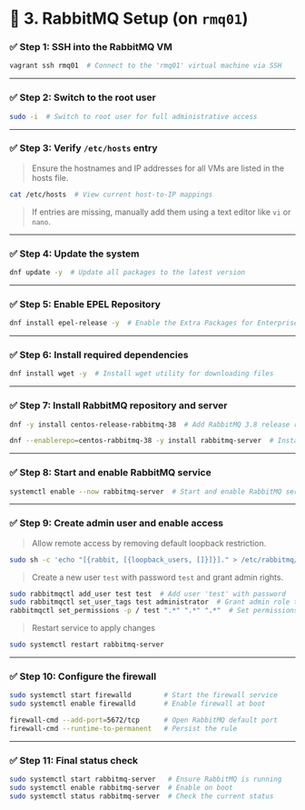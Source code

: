 # 📩 3. RabbitMQ Setup (on `rmq01`)

### ✅ Step 1: SSH into the RabbitMQ VM

```bash
vagrant ssh rmq01  # Connect to the 'rmq01' virtual machine via SSH
```

---

### ✅ Step 2: Switch to the root user

```bash
sudo -i  # Switch to root user for full administrative access
```

---

### ✅ Step 3: Verify `/etc/hosts` entry

> Ensure the hostnames and IP addresses for all VMs are listed in the hosts file.

```bash
cat /etc/hosts  # View current host-to-IP mappings
```

> If entries are missing, manually add them using a text editor like `vi` or `nano`.

---

### ✅ Step 4: Update the system

```bash
dnf update -y  # Update all packages to the latest version
```

---

### ✅ Step 5: Enable EPEL Repository

```bash
dnf install epel-release -y  # Enable the Extra Packages for Enterprise Linux repo
```

---

### ✅ Step 6: Install required dependencies

```bash
dnf install wget -y  # Install wget utility for downloading files
```

---

### ✅ Step 7: Install RabbitMQ repository and server

```bash
dnf -y install centos-release-rabbitmq-38  # Add RabbitMQ 3.8 release repo

dnf --enablerepo=centos-rabbitmq-38 -y install rabbitmq-server  # Install RabbitMQ server from the enabled repo
```

---

### ✅ Step 8: Start and enable RabbitMQ service

```bash
systemctl enable --now rabbitmq-server  # Start and enable RabbitMQ service immediately
```

---

### ✅ Step 9: Create admin user and enable access

> Allow remote access by removing default loopback restriction.

```bash
sudo sh -c 'echo "[{rabbit, [{loopback_users, []}]}]." > /etc/rabbitmq/rabbitmq.config'  # Allow remote access
```

> Create a new user `test` with password `test` and grant admin rights.

```bash
sudo rabbitmqctl add_user test test  # Add user 'test' with password
sudo rabbitmqctl set_user_tags test administrator  # Grant admin role to user 'test'
rabbitmqctl set_permissions -p / test ".*" ".*" ".*"  # Set permissions for virtual host '/'
```

> Restart service to apply changes

```bash
sudo systemctl restart rabbitmq-server
```

---

### ✅ Step 10: Configure the firewall

```bash
sudo systemctl start firewalld        # Start the firewall service
sudo systemctl enable firewalld       # Enable firewall at boot

firewall-cmd --add-port=5672/tcp      # Open RabbitMQ default port
firewall-cmd --runtime-to-permanent   # Persist the rule
```

---

### ✅ Step 11: Final status check

```bash
sudo systemctl start rabbitmq-server   # Ensure RabbitMQ is running
sudo systemctl enable rabbitmq-server  # Enable on boot
sudo systemctl status rabbitmq-server  # Check the current status
```

